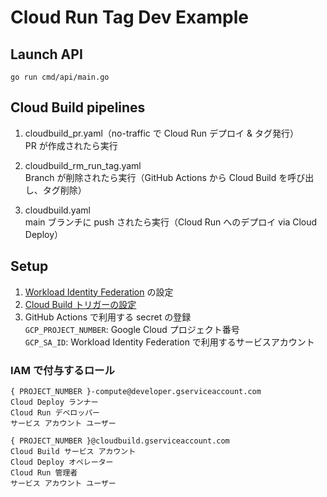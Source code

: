 # Cloud Run Tag Dev Example

## Launch API
```
go run cmd/api/main.go
```

## Cloud Build pipelines
1. cloudbuild_pr.yaml（no-traffic で Cloud Run デプロイ & タグ発行）  
PR が作成されたら実行

2. cloudbuild_rm_run_tag.yaml  
Branch が削除されたら実行（GitHub Actions から Cloud Build を呼び出し、タグ削除）

3. cloudbuild.yaml  
main ブランチに push されたら実行（Cloud Run へのデプロイ via Cloud Deploy）

## Setup

1. [Workload Identity Federation](https://github.com/google-github-actions/auth) の設定  
2. [Cloud Build トリガーの設定](#cloud-build-pipelines)  
3. GitHub Actions で利用する secret の登録  
`GCP_PROJECT_NUMBER`:  Google Cloud プロジェクト番号  
`GCP_SA_ID`: Workload Identity Federation で利用するサービスアカウント

### IAM で付与するロール
```
{ PROJECT_NUMBER }-compute@developer.gserviceaccount.com
Cloud Deploy ランナー
Cloud Run デベロッパー
サービス アカウント ユーザー

{ PROJECT_NUMBER }@cloudbuild.gserviceaccount.com
Cloud Build サービス アカウント
Cloud Deploy オペレーター
Cloud Run 管理者
サービス アカウント ユーザー
```
